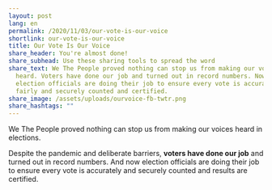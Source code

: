```yaml
---
layout: post
lang: en
permalink: /2020/11/03/our-vote-is-our-voice
shortlink: our-vote-is-our-voice
title: Our Vote Is Our Voice
share_header: You're almost done!
share_subhead: Use these sharing tools to spread the word
share_text: We The People proved nothing can stop us from making our voices
  heard. Voters have done our job and turned out in record numbers. Now,
  election officials are doing their job to ensure every vote is accurately,
  fairly and securely counted and certified.
share_image: /assets/uploads/ourvoice-fb-twtr.png
share_hashtags: ""
---
```

We The People proved nothing can stop us from making our voices heard in elections. 

Despite the pandemic and deliberate barriers, **voters have done our job** and turned out in record numbers. And now election officials are doing their job to ensure every vote is accurately and securely counted and results are certified.